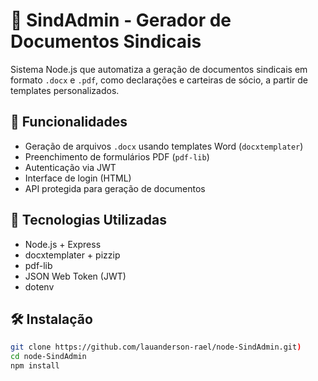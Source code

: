 # 🧾 SindAdmin - Gerador de Documentos Sindicais

Sistema Node.js que automatiza a geração de documentos sindicais em formato `.docx` e `.pdf`, como declarações e carteiras de sócio, a partir de templates personalizados.

## 📌 Funcionalidades

- Geração de arquivos `.docx` usando templates Word (`docxtemplater`)
- Preenchimento de formulários PDF (`pdf-lib`)
- Autenticação via JWT
- Interface de login (HTML)
- API protegida para geração de documentos

## 🚀 Tecnologias Utilizadas

- Node.js + Express
- docxtemplater + pizzip
- pdf-lib
- JSON Web Token (JWT)
- dotenv

## 🛠️ Instalação

```bash
git clone https://github.com/lauanderson-rael/node-SindAdmin.git)
cd node-SindAdmin
npm install
